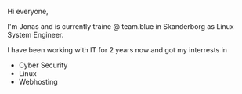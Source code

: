 Hi everyone,

I'm Jonas and is currently traine @ team.blue in Skanderborg as Linux System Engineer.

I have been working with IT for 2 years now and got my interrests in
- Cyber Security
- Linux
- Webhosting

